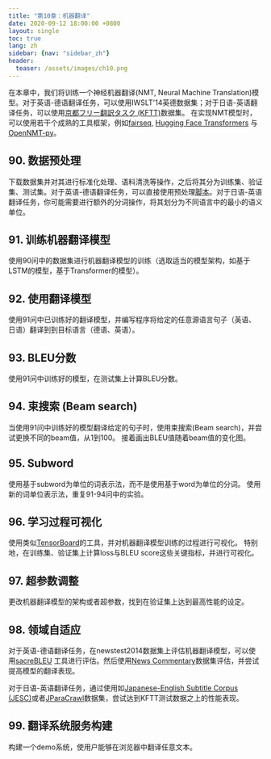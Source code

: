 ```yaml
---
title: "第10章：机器翻译"
date: 2020-09-12 18:00:00 +0800
layout: single
toc: true
lang: zh
sidebar: {nav: "sidebar_zh"}
header:
  teaser: /assets/images/ch10.png
---
```


在本章中，我们将训练一个神经机器翻译(NMT, Neural Machine Translation)模型。对于英语-德语翻译任务，可以使用IWSLT'14英德数据集；对于日语-英语翻译任务，可以使用[京都フリー翻訳タスク (KFTT)](http://www.phontron.com/kftt/index-ja.html)数据集。
在实现NMT模型时，可以使用若干个成熟的工具框架，例如[fairseq](https://github.com/pytorch/fairseq), [Hugging Face Transformers](https://github.com/huggingface/transformers) 与 [OpenNMT-py](https://github.com/OpenNMT/OpenNMT-py)。



## 90. 数据预处理

下载数据集并对其进行标准化处理、语料清洗等操作，之后将其分为训练集、验证集、测试集。对于英语-德语翻译任务，可以直接使用预处理[脚本](https://github.com/nlp100/nlp100.github.io/blob/master/tools/prepare_mt_data.sh)。对于日语-英语翻译任务，你可能需要进行额外的分词操作，将其划分为不同语言中的最小的语义单位。

## 91. 训练机器翻译模型

使用90问中的数据集进行机器翻译模型的训练（选取适当的模型架构，如基于LSTM的模型，基于Transformer的模型）。

## 92. 使用翻译模型

使用91问中已训练好的翻译模型，并编写程序将给定的任意源语言句子（英语、日语）翻译到到目标语言（德语、英语）。

## 93. BLEU分数

使用91问中训练好的模型，在测试集上计算BLEU分数。

## 94. 束搜索 (Beam search)

当使用91问中训练好的模型翻译给定的句子时，使用束搜索(Beam search)，并尝试更换不同的beam值，从1到100。
接着画出BLEU值随着beam值的变化图。

## 95. Subword

使用基于subword为单位的词表示法，而不是使用基于word为单位的分词。
使用新的词单位表示法，重复91-94问中的实验。


## 96. 学习过程可视化

使用类似[TensorBoard](https://www.tensorflow.org/tensorboard)的工具，并对机器翻译模型训练的过程进行可视化。 
特别地，在训练集、验证集上计算loss与BLEU score这些关键指标，并进行可视化。

## 97. 超参数调整

更改机器翻译模型的架构或者超参数，找到在验证集上达到最高性能的设定。

## 98. 领域自适应
对于英语-德语翻译任务，在newstest2014数据集上评估机器翻译模型，可以使用[sacreBLEU](https://github.com/mjpost/sacreBLEU) 工具进行评估。然后使用[News Commentary](http://data.statmt.org/news-commentary/v15/training/news-commentary-v15.de-en.tsv.gz)数据集评估，并尝试提高模型的翻译表现。

对于日语-英语翻译任务，通过使用如[Japanese-English Subtitle Corpus (JESC)](https://nlp.stanford.edu/projects/jesc/index_ja.html)或者[JParaCrawl](http://www.kecl.ntt.co.jp/icl/lirg/jparacrawl/)数据集，尝试达到KFTT测试数据之上的性能表现。

## 99. 翻译系统服务构建

构建一个demo系统，使用户能够在浏览器中翻译任意文本。
